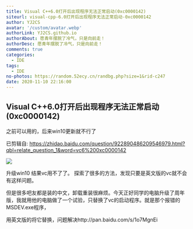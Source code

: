 ```yaml
---
title: Visual C++6.0打开后出现程序无法正常启动(0xc0000142)
siteurl: visual-cpp-6.0打开后出现程序无法正常启动-0xc0000142
author: YJ2CS
avatar: '/custom/avatar.webp'
authorLink: YJ2CS.github.io
authorAbout: 愿青年摆脱了冷气，只是向前走！
authorDesc: 愿青年摆脱了冷气，只是向前走！
comments: true
categories:
  - IDE
tags:
  - IDE
no-photos: https://random.52ecy.cn/randbg.php?size=1&rid-c247
date: 2020-11-10 22:16:00
---
```




## Visual C++6.0打开后出现程序无法正常启动(0xc0000142)

之前可以用的，后来win10更新就不行了

已剪辑自: https://zhidao.baidu.com/question/922890486209546979.html?qbl=relate_question_1&word=vc6%200xc0000142

![](30e42913.png)
	
升级win10 结果vc用不了了。 探索了很多的方法，发现只要是英文版的vc就不会有这样问题。

但是很多吧友都是装的中文，卸载重装很麻烦。今天正好同学的电脑升级了周年版，我就用他的电脑做了一个试验，只替换了vc的启动程序。就是那个报错的MSDEV.exe程序，

用英文版的将它替换，问题解决http://pan.baidu.com/s/1o7MgnEi 
